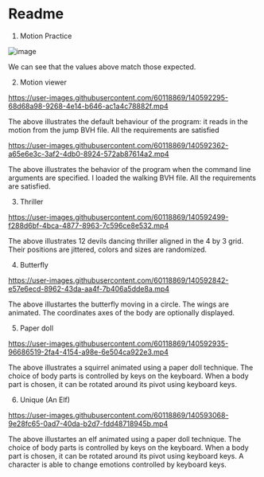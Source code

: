 # Readme

1. Motion Practice

![image](https://user-images.githubusercontent.com/60118869/140584476-ee0db6f2-07cf-4843-8185-c70bf93d1e45.png)

We can see that the values above match those expected.

2. Motion viewer


https://user-images.githubusercontent.com/60118869/140592295-68d68a98-9268-4e14-b646-ac1a4c78882f.mp4

The above illustrates the default behaviour of the program: it reads in the motion from the jump BVH file. All the requirements are satisfied


https://user-images.githubusercontent.com/60118869/140592362-a65e6e3c-3af2-4db0-8924-572ab87614a2.mp4

The above illustrates the behavior of the program when the command line arguments are specified. I loaded the walking BVH file. All the requirements are satisfied.

3. Thriller

https://user-images.githubusercontent.com/60118869/140592499-f288d6bf-4bca-4877-8963-7c596ce8e532.mp4

The above illustrates 12 devils dancing thriller aligned in the 4 by 3 grid. Their positions are jittered, colors and sizes are randomized.

4. Butterfly


https://user-images.githubusercontent.com/60118869/140592842-e57e6ecd-8962-43da-aa4f-7b406a5dde8a.mp4


The above illustartes the butterfly moving in a circle. The wings are animated. The coordinates axes of the body are optionally displayed.

5. Paper doll


https://user-images.githubusercontent.com/60118869/140592935-96686519-2fa4-4154-a98e-6e504ca922e3.mp4

The above illustrates a squirrel animated using a paper doll technique. The choice of body parts is controlled by keys on the keyboard. When a body part is chosen, it can be rotated around its pivot using keyboard keys.

6. Unique (An Elf)


https://user-images.githubusercontent.com/60118869/140593068-9e28fc65-0ad7-40da-b2d7-fdd48718945b.mp4

The above illustartes an elf animated using a paper doll technique. The choice of body parts is controlled by keys on the keyboard. When a body part is chosen, it can be rotated around its pivot using keyboard keys. A character is able to change emotions controlled by keyboard keys.








